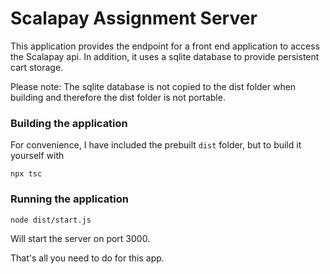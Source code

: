 # Scalapay Assignment Server

This application provides the endpoint for a front end application to access the Scalapay api.
In addition, it uses a sqlite database to provide persistent cart storage.

Please note: The sqlite database is not copied to the dist folder when building
and therefore the dist folder is not portable.

### Building the application
For convenience, I have included the prebuilt `dist` folder,
but to build it yourself with

```npx tsc```

### Running the application
```node dist/start.js```

Will start the server on port 3000.

That's all you need to do for this app.
